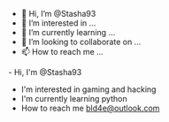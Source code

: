 - 👋 Hi, I’m @Stasha93
- 👀 I’m interested in ...
- 🌱 I’m currently learning ...
- 💞️ I’m looking to collaborate on ...
- 📫 How to reach me ...

<!---
Stasha93/Stasha93 is a ✨ special ✨ repository because its `README.md` (this file) appears on your GitHub profile.
You can click the Preview link to take a look at your changes.
--->- Hi, I'm @Stasha93
- I'm interested in gaming and hacking
- I'm currently learning python
- How to reach me bld4e@outlook.com


